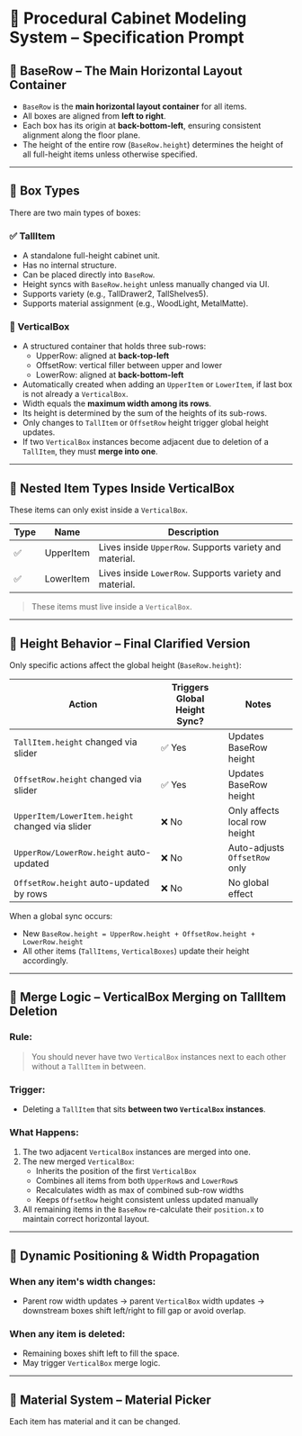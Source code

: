 # 🧩 Procedural Cabinet Modeling System – Specification Prompt

## 📐 BaseRow – The Main Horizontal Layout Container

- `BaseRow` is the **main horizontal layout container** for all items.
- All boxes are aligned from **left to right**.
- Each box has its origin at **back-bottom-left**, ensuring consistent alignment along the floor plane.
- The height of the entire row (`BaseRow.height`) determines the height of all full-height items unless otherwise specified.

---

## 🧱 Box Types

There are two main types of boxes:

### ✅ TallItem
- A standalone full-height cabinet unit.
- Has no internal structure.
- Can be placed directly into `BaseRow`.
- Height syncs with `BaseRow.height` unless manually changed via UI.
- Supports variety (e.g., TallDrawer2, TallShelves5).
- Supports material assignment (e.g., WoodLight, MetalMatte).

### 🔹 VerticalBox
- A structured container that holds three sub-rows:
  - UpperRow: aligned at **back-top-left**
  - OffsetRow: vertical filler between upper and lower
  - LowerRow: aligned at **back-bottom-left**
- Automatically created when adding an `UpperItem` or `LowerItem`, if last box is not already a `VerticalBox`.
- Width equals the **maximum width among its rows**.
- Its height is determined by the sum of the heights of its sub-rows.
- Only changes to `TallItem` or `OffsetRow` height trigger global height updates.
- If two `VerticalBox` instances become adjacent due to deletion of a `TallItem`, they must **merge into one**.

---

## 🧩 Nested Item Types Inside VerticalBox

These items can only exist inside a `VerticalBox`.

| Type       | Name         | Description |
|------------|--------------|-------------|
| ✅         | UpperItem    | Lives inside `UpperRow`. Supports variety and material. |
| ✅         | LowerItem    | Lives inside `LowerRow`. Supports variety and material. |

> These items must live inside a `VerticalBox`.

---

## 🔄 Height Behavior – Final Clarified Version

Only specific actions affect the global height (`BaseRow.height`):

| Action                                | Triggers Global Height Sync? | Notes |
|-------------------------------------|------------------------------|-------|
| `TallItem.height` changed via slider | ✅ Yes                        | Updates BaseRow height |
| `OffsetRow.height` changed via slider| ✅ Yes                        | Updates BaseRow height |
| `UpperItem/LowerItem.height` changed via slider | ❌ No              | Only affects local row height |
| `UpperRow/LowerRow.height` auto-updated | ❌ No                      | Auto-adjusts `OffsetRow` only |
| `OffsetRow.height` auto-updated by rows | ❌ No                       | No global effect |

When a global sync occurs:
- New `BaseRow.height = UpperRow.height + OffsetRow.height + LowerRow.height`
- All other items (`TallItems`, `VerticalBoxes`) update their height accordingly.

---

## 🚨 Merge Logic – VerticalBox Merging on TallItem Deletion

### Rule:
> You should never have two `VerticalBox` instances next to each other without a `TallItem` in between.

### Trigger:
- Deleting a `TallItem` that sits **between two `VerticalBox` instances**.

### What Happens:
1. The two adjacent `VerticalBox` instances are merged into one.
2. The new merged `VerticalBox`:
   - Inherits the position of the first `VerticalBox`
   - Combines all items from both `UpperRow`s and `LowerRow`s
   - Recalculates width as max of combined sub-row widths
   - Keeps `OffsetRow` height consistent unless updated manually
3. All remaining items in the `BaseRow` re-calculate their `position.x` to maintain correct horizontal layout.

---

## 📏 Dynamic Positioning & Width Propagation

### When any item's **width** changes:
- Parent row width updates → parent `VerticalBox` width updates → downstream boxes shift left/right to fill gap or avoid overlap.

### When any item is deleted:
- Remaining boxes shift left to fill the space.
- May trigger `VerticalBox` merge logic.

---

## 🎨 Material System – Material Picker

Each item has material and it can be changed. 
